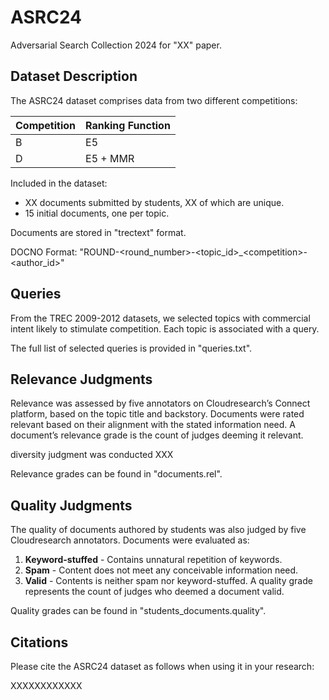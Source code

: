 # ASRC24

Adversarial Search Collection 2024 for "XX" paper.

## Dataset Description

The ASRC24 dataset comprises data from two different competitions:

| Competition | Ranking Function
|-------------|-----------------|
| B           | E5              |
| D           | E5 + MMR        |

Included in the dataset:
- XX documents submitted by students, XX of which are unique.
- 15 initial documents, one per topic.

Documents are stored in "trectext" format.

DOCNO Format: "ROUND-\<round_number\>-\<topic_id\>_\<competition\>-\<author_id\>"


## Queries

From the TREC 2009-2012 datasets, we selected topics with commercial intent likely to stimulate competition. 
Each topic is associated with a query.

The full list of selected queries is provided in "queries.txt".


## Relevance Judgments

Relevance was assessed by five annotators on Cloudresearch’s Connect platform, based on the topic title and backstory. 
Documents were rated relevant based on their alignment with the stated information need. 
A document’s relevance grade is the count of judges deeming it relevant.

diversity judgment was conducted XXX

Relevance grades can be found in "documents.rel".


## Quality Judgments

The quality of documents authored by students was also judged by five Cloudresearch annotators. Documents were evaluated as:
1. **Keyword-stuffed** - Contains unnatural repetition of keywords.
2. **Spam** - Content does not meet any conceivable information need.
3. **Valid** - Contents is neither spam nor keyword-stuffed.
A quality grade represents the count of judges who deemed a document valid.

Quality grades can be found in "students_documents.quality".


## Citations

Please cite the ASRC24 dataset as follows when using it in your research:

XXXXXXXXXXXX


